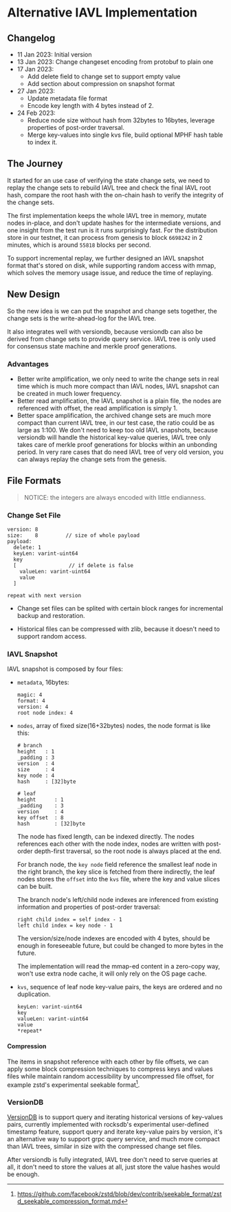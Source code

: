 # Alternative IAVL Implementation

## Changelog

* 11 Jan 2023: Initial version
* 13 Jan 2023: Change changeset encoding from protobuf to plain one
* 17 Jan 2023:
  * Add delete field to change set to support empty value
  * Add section about compression on snapshot format
* 27 Jan 2023:
  * Update metadata file format
  * Encode key length with 4 bytes instead of 2.
* 24 Feb 2023:
  * Reduce node size without hash from 32bytes to 16bytes, leverage properties of post-order traversal.
  * Merge key-values into single kvs file, build optional MPHF hash table to index it.


## The Journey

It started for an use case of verifying the state change sets, we need to replay the change sets to rebuild IAVL tree and check the final IAVL root hash, compare the root hash with the on-chain hash to verify the integrity of the change sets.

The first implementation keeps the whole IAVL tree in memory, mutate nodes in-place, and don't update hashes for the intermediate versions, and one insight from the test run is it runs surprisingly fast. For the distribution store in our testnet, it can process from genesis to block `6698242` in 2 minutes, which is around `55818` blocks per second.

To support incremental replay, we further designed an IAVL snapshot format that's stored on disk, while supporting random access with mmap, which solves the memory usage issue, and reduce the time of replaying.

## New Design

So the new idea is we can put the snapshot and change sets together, the change sets is the write-ahead-log for the IAVL tree.

It also integrates well with versiondb, because versiondb can also be derived from change sets to provide query service. IAVL tree is only used for consensus state machine and merkle proof generations.

### Advantages

- Better write amplification, we only need to write the change sets in real time which is much more compact than IAVL nodes, IAVL snapshot can be created in much lower frequency.
- Better read amplification, the IAVL snapshot is a plain file, the nodes are referenced with offset, the read amplification is simply 1.
- Better space amplification, the archived change sets are much more compact than current IAVL tree, in our test case, the ratio could be as large as 1:100. We don't need to keep too old IAVL snapshots, because versiondb will handle the historical key-value queries, IAVL tree only takes care of merkle proof generations for blocks within an unbonding period. In very rare cases that do need IAVL tree of very old version, you can always replay the change sets from the genesis.

## File Formats

> NOTICE: the integers are always encoded with little endianness.

### Change Set File

```
version: 8
size:    8         // size of whole payload
payload:
  delete: 1
  keyLen: varint-uint64
  key
  [                 // if delete is false
    valueLen: varint-uint64
    value
  ]

repeat with next version
```

- Change set files can be splited with certain block ranges for incremental backup and restoration.

- Historical files can be compressed with zlib, because it doesn't need to support random access.

### IAVL Snapshot

IAVL snapshot is composed by four files:

- `metadata`, 16bytes:

  ```
  magic: 4
  format: 4
  version: 4
  root node index: 4
  ```

- `nodes`, array of fixed size(16+32bytes) nodes, the node format is like this:

  ```
  # branch
  height   : 1
  _padding : 3
  version  : 4
  size     : 4
  key node : 4
  hash     : [32]byte

  # leaf
  height      : 1
  _padding    : 3
  version     : 4
  key offset  : 8
  hash        : [32]byte
  ```
  The node has fixed length, can be indexed directly. The nodes references each other with the node index, nodes are written with post-order depth-first traversal, so the root node is always placed at the end.

  For branch node, the `key node` field reference the smallest leaf node in the right branch, the key slice is fetched from there indirectly, the leaf nodes stores the `offset` into the `kvs` file, where the key and value slices can be built.

  The branch node's left/child node indexes are inferenced from existing information and properties of post-order traversal:

  ```
  right child index = self index - 1
  left child index = key node - 1
  ```

  The version/size/node indexes are encoded with 4 bytes, should be enough in foreseeable future, but could be changed to more bytes in the future.

  The implementation will read the mmap-ed content in a zero-copy way, won't use extra node cache, it will only rely on the OS page cache.

- `kvs`, sequence of leaf node key-value pairs, the keys are ordered and no duplication.

  ```
  keyLen: varint-uint64
  key
  valueLen: varint-uint64
  value
  *repeat*
  ```

#### Compression

The items in snapshot reference with each other by file offsets, we can apply some block compression techniques to compress keys and values files while maintain random accessibility by uncompressed file offset, for example zstd's experimental seekable format[^1].

### VersionDB

[VersionDB](../README.md) is to support query and iterating historical versions of key-values pairs, currently implemented with rocksdb's experimental user-defined timestamp feature, support query and iterate key-value pairs by version, it's an alternative way to support grpc query service, and much more compact than IAVL trees, similar in size with the compressed change set files.

After versiondb is fully integrated, IAVL tree don't need to serve queries at all, it don't need to store the values at all, just store the value hashes would be enough.

[^1]: https://github.com/facebook/zstd/blob/dev/contrib/seekable_format/zstd_seekable_compression_format.md
